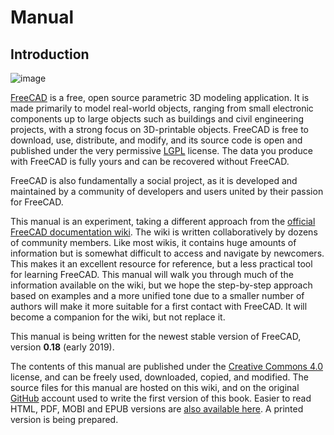 # Manual

## Introduction

![image](https://github.com/FreeCAD/FreeCAD-documentation-docusaurus/assets/100439627/85b1c077-5a2b-4024-aa33-17df55354194)  

[FreeCAD](http://www.freecadweb.org/) is a free, open source parametric 3D modeling application. It is made primarily to model real-world objects, ranging from small electronic components up to large objects such as buildings and civil engineering projects, with a strong focus on 3D-printable objects. FreeCAD is free to download, use, distribute, and modify, and its source code is open and published under the very permissive [LGPL](https://en.wikipedia.org/wiki/GNU_Lesser_General_Public_License) license. The data you produce with FreeCAD is fully yours and can be recovered without FreeCAD.

FreeCAD is also fundamentally a social project, as it is developed and maintained by a community of developers and users united by their passion for FreeCAD.

This manual is an experiment, taking a different approach from the [official FreeCAD documentation wiki](https://wiki.freecad.org/Main_Page). The wiki is written collaboratively by dozens of community members. Like most wikis, it contains huge amounts of information but is somewhat difficult to access and navigate by newcomers. This makes it an excellent resource for reference, but a less practical tool for learning FreeCAD. This manual will walk you through much of the information available on the wiki, but we hope the step-by-step approach based on examples and a more unified tone due to a smaller number of authors will make it more suitable for a first contact with FreeCAD. It will become a companion for the wiki, but not replace it.

This manual is being written for the newest stable version of FreeCAD, version **0.18** (early 2019).

The contents of this manual are published under the [Creative Commons 4.0](http://creativecommons.org/licenses/by/4.0/) license, and can be freely used, downloaded, copied, and modified. The source files for this manual are hosted on this wiki, and on the original [GitHub](https://github.com/yorikvanhavre/FreeCAD-manual) account used to write the first version of this book. Easier to read HTML, PDF, MOBI and EPUB versions are [also available here](https://github.com/yorikvanhavre/FreeCAD-manual/releases). A printed version is being prepared.
